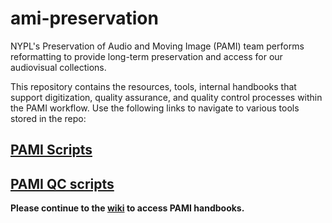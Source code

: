 # ami-preservation
NYPL's Preservation of Audio and Moving Image (PAMI) team performs reformatting to provide long-term preservation and access for our audiovisual collections. 

This repository contains the resources, tools, internal handbooks that support digitization, quality assurance, and quality control processes within the PAMI workflow. Use the following links to navigate to various tools stored in the repo:

## [PAMI Scripts](https://github.com/NYPL/ami-preservation/tree/master/pami_scripts)
## [PAMI QC scripts](https://github.com/NYPL/ami-preservation/tree/master/qc_scripts)

**Please continue to the [wiki](https://github.com/NYPL/ami-handbooks/wiki) to access PAMI handbooks.**